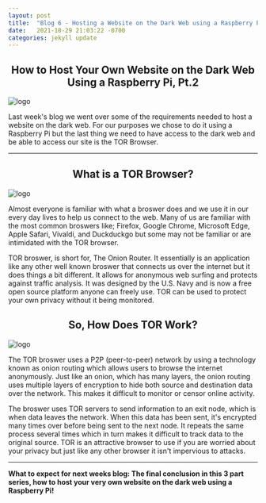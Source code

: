 ```yaml
---
layout: post
title:  "Blog 6 - Hosting a Website on the Dark Web using a Raspberry Pi for Dummies, Pt.2"
date:   2021-10-29 21:03:22 -0700
categories: jekyll update
---
```


## <center> How to Host Your Own Website on the Dark Web Using a Raspberry Pi, Pt.2</center>

![logo](https://csl.fiu.edu/wp-content/uploads/2017/02/raspberry-pi-logo.jpg)

Last week's blog we went over some of the requirements needed to host a website on the dark web. For our purposes we chose to do it using a Raspberry Pi but the last thing we need to have access to the dark web and be able to access our site is the TOR Browser. 

---

## <center>What is a TOR Browser?</center>

![logo](https://blog.torproject.org/sites/default/files/styles/full_width/public/image/tor-browser_0_18.png?itok=TqaR7iD_) 

Almost everyone is familiar with what a broswer does and we use it in our every day lives to help us connect to the web. Many of us are familiar with the most common broswers like; Firefox, Google Chrome, Microsoft Edge, Apple Safari, Vivaldi, and Duckduckgo but some may not be familiar or are intimidated with the TOR browser. 

TOR broswer, is short for, The Onion Router. It essentially is an application like any other well known broswer that connects us over the internet but it does things a bit different. It allows for anonymous web surfing and protects against traffic analysis. It was designed by the U.S. Navy and is now a free open source platform anyone can freely use. TOR can be used to protect your own privacy without it being monitored.

## <center>So, How Does TOR Work?</center>

![logo](https://i1.wp.com/pentesttools.net/wp-content/uploads/2020/07/G_DATA_Infographic_Tor_V3_EN_930fd1127b.jpg?resize=768%2C472&ssl=1v)

The TOR broswer uses a P2P (peer-to-peer) network by using a technology known as onion routing which allows users to browse the internet anonymously. Just like an onion, which has many layers, the onion routing uses multiple layers of encryption to hide both source and destination data over the network. This makes it difficult to monitor or censor online activity. 

The broswer uses TOR servers to send information to an exit node, which is when data leaves the network. When this data has been sent, it's encrypted many times over before being sent to the next node. It repeats the same process several times which in turn makes it difficult to track data to the original source. TOR is an attractive browser to use if you are worried about your privacy but just like any other browser it isn't impervious to attacks. 

---

<b>What to expect for next weeks blog: The final conclusion in this 3 part series, how to host your very own website on the dark web using a Raspberry Pi!</b>
